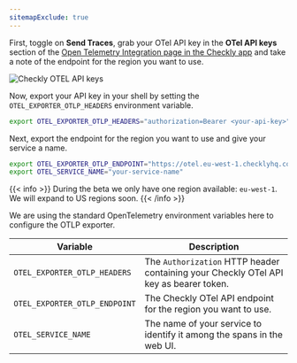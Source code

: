 ```yaml
---
sitemapExclude: true
---
```


First, toggle on **Send Traces**, grab your OTel API key in the **OTel API keys** section of the [Open Telemetry Integration page in the Checkly app](https://app.checklyhq.com/settings/account/traces) and
take a note of the endpoint for the region you want to use.

![Checkly OTEL API keys](/docs/images/otel/otel_send_traces.png)

Now, export your API key in your shell by setting the `OTEL_EXPORTER_OTLP_HEADERS` environment variable.

```bash
export OTEL_EXPORTER_OTLP_HEADERS="authorization=Bearer <your-api-key>"
```

Next, export the endpoint for the region you want to use and give your service a name.
```bash
export OTEL_EXPORTER_OTLP_ENDPOINT="https://otel.eu-west-1.checklyhq.com"
export OTEL_SERVICE_NAME="your-service-name"
```

{{< info >}}
During the beta we only have one region available: `eu-west-1`. We will expand to US regions soon.
{{< /info >}}

We are using the standard OpenTelemetry environment variables here to configure the OTLP exporter.

| Variable                      | Description                                                             |
|-------------------------------|-------------------------------------------------------------------------|
| `OTEL_EXPORTER_OTLP_HEADERS`  | The `Authorization` HTTP header containing your Checkly OTel API key as bearer token.   |
| `OTEL_EXPORTER_OTLP_ENDPOINT` | The Checkly OTel API endpoint for the region you want to use.           |
| `OTEL_SERVICE_NAME`           | The name of your service to identify it among the spans in the web UI.  |
